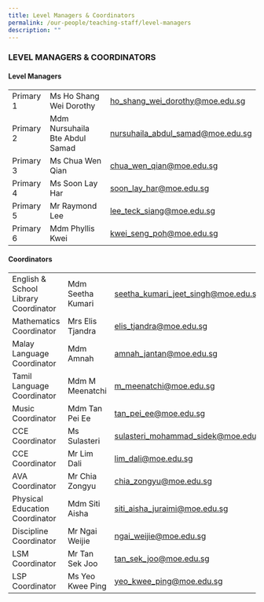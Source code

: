 ```yaml
---
title: Level Managers & Coordinators
permalink: /our-people/teaching-staff/level-managers
description: ""
---
```

### LEVEL MANAGERS & COORDINATORS

#### Level Managers
| | | |
|---|---|---|
| Primary 1  | Ms Ho Shang Wei Dorothy  | ho_shang_wei_dorothy@moe.edu.sg   |
| Primary 2 | Mdm Nursuhaila Bte Abdul Samad | nursuhaila_abdul_samad@moe.edu.sg  |
| Primary 3 | Ms Chua Wen Qian | chua_wen_qian@moe.edu.sg  |
| Primary 4 | Ms Soon Lay Har | soon_lay_har@moe.edu.sg  |
| Primary 5 | Mr Raymond Lee | lee_teck_siang@moe.edu.sg  |
| Primary 6 | Mdm Phyllis Kwei | kwei_seng_poh@moe.edu.sg  |

#### Coordinators
| | | |
|---	|---	|---	|
| English & School Library Coordinator 	| Mdm Seetha Kumari 	| seetha_kumari_jeet_singh@moe.edu.sg 	|
| Mathematics Coordinator  	| Mrs Elis Tjandra  	| elis_tjandra@moe.edu.sg 	|
| Malay Language Coordinator 	| Mdm Amnah 	| amnah_jantan@moe.edu.sg 	|
| Tamil Language Coordinator 	| Mdm M Meenatchi 	| m_meenatchi@moe.edu.sg 	|
| Music Coordinator 	| Mdm Tan Pei Ee 	| tan_pei_ee@moe.edu.sg 	|
| CCE Coordinator 	| Ms Sulasteri 	| sulasteri_mohammad_sidek@moe.edu.sg 	|
| CCE Coordinator  	| Mr Lim Dali  	| lim_dali@moe.edu.sg  	|
| AVA Coordinator 	| Mr Chia Zongyu 	| chia_zongyu@moe.edu.sg 	|
| Physical Education Coordinator 	| Mdm Siti Aisha 	| siti_aisha_juraimi@moe.edu.sg 	|
| Discipline Coordinator 	| Mr Ngai Weijie 	| ngai_weijie@moe.edu.sg 	|
| LSM Coordinator 	| Mr Tan Sek Joo 	| tan_sek_joo@moe.edu.sg 	|
| LSP Coordinator 	| Ms Yeo Kwee Ping 	| yeo_kwee_ping@moe.edu.sg 	|